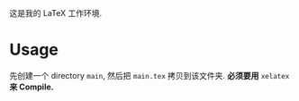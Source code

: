 这是我的 LaTeX 工作环境.

# Usage

先创建一个 directory `main`, 然后把 `main.tex` 拷贝到该文件夹. **必须要用** `xelatex` **来 Compile.**
